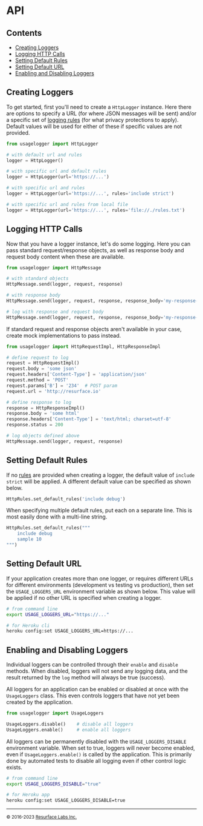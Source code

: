 # API

## Contents

<ul>
<li><a href="#creating_loggers">Creating Loggers</a></li>
<li><a href="#logging_http">Logging HTTP Calls</a></li>
<li><a href="#setting_default_rules">Setting Default Rules</a></li>
<li><a href="#setting_default_url">Setting Default URL</a></li>
<li><a href="#enabling_and_disabling_loggers">Enabling and Disabling Loggers</a></li>
</ul>

<a name="creating_loggers"/>

## Creating Loggers

To get started, first you'll need to create a `HttpLogger` instance. Here there are options to specify a URL (for where JSON 
messages will be sent) and/or a specific set of <a href="https://resurface.io/rules.html">logging rules</a> (for what privacy 
protections to apply). Default values will be used for either of these if specific values are not provided.

```python
from usagelogger import HttpLogger

# with default url and rules
logger = HttpLogger()

# with specific url and default rules
logger = HttpLogger(url='https://...')

# with specific url and rules
logger = HttpLogger(url='https://...', rules='include strict')

# with specific url and rules from local file
logger = HttpLogger(url='https://...', rules='file://./rules.txt')
```

<a name="logging_http"/>

## Logging HTTP Calls

Now that you have a logger instance, let's do some logging. Here you can pass standard request/response objects, as well
as response body and request body content when these are available. 

```python
from usagelogger import HttpMessage

# with standard objects
HttpMessage.send(logger, request, response)

# with response body
HttpMessage.send(logger, request, response, response_body='my-response-body')

# log with response and request body
HttpMessage.send(logger, request, response, response_body='my-response-body', request_body='my-request-body')
```

If standard request and response objects aren't available in your case, create mock implementations to pass instead.

```python
from usagelogger import HttpRequestImpl, HttpResponseImpl

# define request to log
request = HttpRequestImpl()
request.body = 'some json'
request.headers['Content-Type'] = 'application/json'
request.method = 'POST'
request.params['B'] = '234'  # POST param
request.url = 'http://resurface.io'

# define response to log
response = HttpResponseImpl()
response.body = 'some html'
response.headers['Content-Type'] = 'text/html; charset=utf-8'
response.status = 200

# log objects defined above
HttpMessage.send(logger, request, response)
```

<a name="setting_default_rules"/>

## Setting Default Rules

If no <a href="https://resurface.io/rules.html">rules</a> are provided when creating a logger, the default value of 
`include strict` will be applied. A different default value can be specified as shown below.

```python
HttpRules.set_default_rules('include debug')
```

When specifying multiple default rules, put each on a separate line. This is most easily done with a multi-line string.

```python
HttpRules.set_default_rules("""
    include debug
    sample 10
""")
```

<a name="setting_default_url"/>

## Setting Default URL

If your application creates more than one logger, or requires different URLs for different environments (development vs
testing vs production), then set the `USAGE_LOGGERS_URL` environment variable as shown below. This value will be applied if no
other URL is specified when creating a logger.

```bash
# from command line
export USAGE_LOGGERS_URL="https://..."

# for Heroku cli
heroku config:set USAGE_LOGGERS_URL=https://...
```

<a name="enabling_and_disabling_loggers"/>

## Enabling and Disabling Loggers

Individual loggers can be controlled through their `enable` and `disable` methods. When disabled, loggers will
not send any logging data, and the result returned by the `log` method will always be true (success).

All loggers for an application can be enabled or disabled at once with the `UsageLoggers` class. This even controls
loggers that have not yet been created by the application.

```python
from usagelogger import UsageLoggers

UsageLoggers.disable()    # disable all loggers
UsageLoggers.enable()     # enable all loggers
```

All loggers can be permanently disabled with the `USAGE_LOGGERS_DISABLE` environment variable. When set to true,
loggers will never become enabled, even if `UsageLoggers.enable()` is called by the application. This is primarily 
done by automated tests to disable all logging even if other control logic exists. 

```bash
# from command line
export USAGE_LOGGERS_DISABLE="true"

# for Heroku app
heroku config:set USAGE_LOGGERS_DISABLE=true
```

---
<small>&copy; 2016-2023 <a href="https://resurface.io">Resurface Labs Inc.</a></small>
